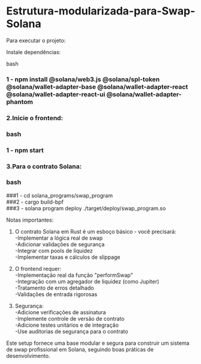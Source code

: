 # Estrutura-modularizada-para-Swap-Solana

Para executar o projeto:

Instale dependências:

bash
### 1 - npm install @solana/web3.js @solana/spl-token @solana/wallet-adapter-base @solana/wallet-adapter-react @solana/wallet-adapter-react-ui @solana/wallet-adapter-phantom  

### 2.Inicie o frontend:  

### bash  
### 1 - npm start  

### 3.Para o contrato Solana:  

### bash
###1 - cd solana_programs/swap_program  
###2 - cargo build-bpf  
###3 - solana program deploy ./target/deploy/swap_program.so  

Notas importantes:  

1. O contrato Solana em Rust é um esboço básico - você precisará:  
      -Implementar a lógica real de swap  
      -Adicionar validações de segurança  
      -Integrar com pools de liquidez  
      -Implementar taxas e cálculos de slippage  
   
2. O frontend requer:  
      -Implementação real da função "performSwap"  
      -Integração com um agregador de liquidez (como Jupiter)  
      -Tratamento de erros detalhado  
      -Validações de entrada rigorosas  
   
3. Segurança:  
      -Adicione verificações de assinatura  
      -Implemente controle de versão de contrato  
      -Adicione testes unitários e de integração  
      -Use auditorias de segurança para o contrato  
   
Este setup fornece uma base modular e segura para construir um sistema de swap profissional em Solana, seguindo boas práticas de desenvolvimento.  
